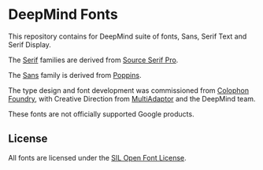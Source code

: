 # DeepMind Fonts

This repository contains for DeepMind suite of fonts, Sans, Serif Text and Serif Display.

The [Serif](Serif) families are derived from [Source Serif Pro](https://github.com/adobe-fonts/source-serif-pro).

The [Sans](Sans) family is derived from [Poppins](https://github.com/itfoundry/Poppins).

The type design and font development was commissioned from [Colophon Foundry](https://www.colophon-foundry.org), with Creative Direction from [MultiAdaptor](https://multiadaptor.com) and the DeepMind team.

These fonts are not officially supported Google products.

## License

All fonts are licensed under the [SIL Open Font License](https://scripts.sil.org/ofl).
